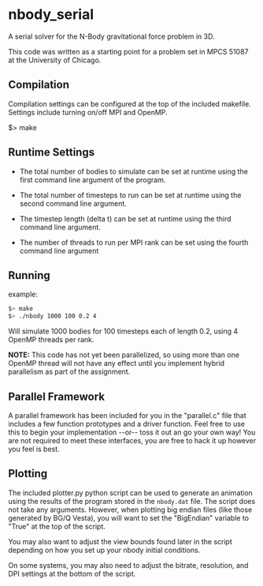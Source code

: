 # nbody_serial
A serial solver for the N-Body gravitational force problem in 3D.

This code was written as a starting point for a problem set in
MPCS 51087 at the University of Chicago.

## Compilation
Compilation settings can be configured at the top of the included makefile.
Settings include turning on/off MPI and OpenMP.

$> make

## Runtime Settings

- The total number of bodies to simulate can be set at runtime using the first command line argument of the program.

- The total number of timesteps to run can be set at runtime using the second command line argument.

- The timestep length (delta t) can be set at runtime using the third command line argument.

- The number of threads to run per MPI rank can be set using the fourth command line argument

## Running
example:

```bash
$> make
$> ./nbody 1000 100 0.2 4
```

Will simulate 1000 bodies for 100 timesteps each of length 0.2, using 4 OpenMP threads per rank.

**NOTE:** This code has not yet been parallelized, so using more than one OpenMP thread will not have any effect until you implement hybrid parallelism as part of the assignment.

## Parallel Framework

A parallel framework has been included for you in the "parallel.c" file that includes a few function prototypes and a driver function. Feel free to use this to begin your implementation --or-- toss it out an go your own way! You are not required to meet these interfaces, you are free to hack it up however you feel is best.

## Plotting
The included plotter.py python script can be used to generate an animation using the results of the program stored in the ```nbody.dat``` file. The script does not take any arguments. However, when plotting big endian files (like those generated by BG/Q Vesta), you will want to set the "BigEndian" variable to "True" at the top of the script.

You may also want to adjust the view bounds found later in the script depending on how you set up your nbody initial conditions.

On some systems, you may also need to adjust the bitrate, resolution, and DPI settings at the bottom of the script.
